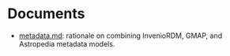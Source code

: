 # Documents

- [metadata.md](metadata.md): rationale on combining InvenioRDM, GMAP, and Astropedia metadata models.

